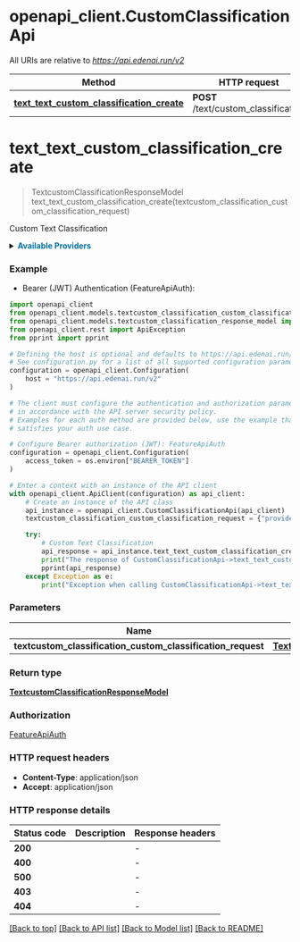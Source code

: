 # openapi_client.CustomClassificationApi

All URIs are relative to *https://api.edenai.run/v2*

Method | HTTP request | Description
------------- | ------------- | -------------
[**text_text_custom_classification_create**](CustomClassificationApi.md#text_text_custom_classification_create) | **POST** /text/custom_classification | Custom Text Classification


# **text_text_custom_classification_create**
> TextcustomClassificationResponseModel text_text_custom_classification_create(textcustom_classification_custom_classification_request)

Custom Text Classification

<details><summary><strong style='color: #0072a3; cursor: pointer'>Available Providers</strong></summary>    |Provider|Version|Price|Billing unit| |----|-------|-----|------------| |**cohere**|`2022-12-06`|2.0 (per 1000 request)|1 request |**openai**|`v3.0.0`|20.0 (per 1000000 token)|1 token   </details>  

### Example

* Bearer (JWT) Authentication (FeatureApiAuth):

```python
import openapi_client
from openapi_client.models.textcustom_classification_custom_classification_request import TextcustomClassificationCustomClassificationRequest
from openapi_client.models.textcustom_classification_response_model import TextcustomClassificationResponseModel
from openapi_client.rest import ApiException
from pprint import pprint

# Defining the host is optional and defaults to https://api.edenai.run/v2
# See configuration.py for a list of all supported configuration parameters.
configuration = openapi_client.Configuration(
    host = "https://api.edenai.run/v2"
)

# The client must configure the authentication and authorization parameters
# in accordance with the API server security policy.
# Examples for each auth method are provided below, use the example that
# satisfies your auth use case.

# Configure Bearer authorization (JWT): FeatureApiAuth
configuration = openapi_client.Configuration(
    access_token = os.environ["BEARER_TOKEN"]
)

# Enter a context with an instance of the API client
with openapi_client.ApiClient(configuration) as api_client:
    # Create an instance of the API class
    api_instance = openapi_client.CustomClassificationApi(api_client)
    textcustom_classification_custom_classification_request = {"providers":"openai,cohere","texts":["Confirm your email address","hey i need u to send some $"],"labels":["spam","not spam"],"examples":[["I need help please wire me $1000 right now","spam"],["Dermatologists dont like her!","spam"],["Please help me?","spam"],["Pre-read for tomorrow","not spam"],["Your parcel will be delivered today","not spam"],["Review changes to our Terms and Conditions","not spam"]]} # TextcustomClassificationCustomClassificationRequest | 

    try:
        # Custom Text Classification
        api_response = api_instance.text_text_custom_classification_create(textcustom_classification_custom_classification_request)
        print("The response of CustomClassificationApi->text_text_custom_classification_create:\n")
        pprint(api_response)
    except Exception as e:
        print("Exception when calling CustomClassificationApi->text_text_custom_classification_create: %s\n" % e)
```



### Parameters


Name | Type | Description  | Notes
------------- | ------------- | ------------- | -------------
 **textcustom_classification_custom_classification_request** | [**TextcustomClassificationCustomClassificationRequest**](TextcustomClassificationCustomClassificationRequest.md)|  | 

### Return type

[**TextcustomClassificationResponseModel**](TextcustomClassificationResponseModel.md)

### Authorization

[FeatureApiAuth](../README.md#FeatureApiAuth)

### HTTP request headers

 - **Content-Type**: application/json
 - **Accept**: application/json

### HTTP response details

| Status code | Description | Response headers |
|-------------|-------------|------------------|
**200** |  |  -  |
**400** |  |  -  |
**500** |  |  -  |
**403** |  |  -  |
**404** |  |  -  |

[[Back to top]](#) [[Back to API list]](../README.md#documentation-for-api-endpoints) [[Back to Model list]](../README.md#documentation-for-models) [[Back to README]](../README.md)

